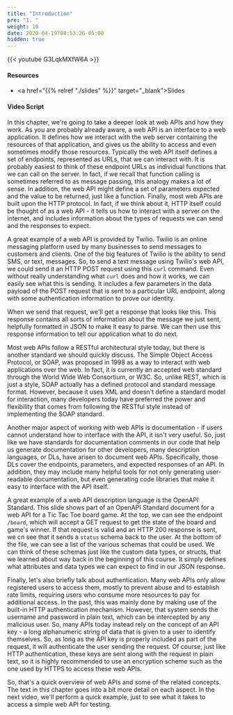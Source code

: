 ```yaml
---
title: "Introduction"
pre: "1. "
weight: 10
date: 2020-04-19T00:53:26-05:00
hidden: true
---
```


{{< youtube G3LqkMXfW6A   >}}

#### Resources

* <a href="{{% relref "./slides" %}}" target="_blank">Slides</a>

#### Video Script

In this chapter, we're going to take a deeper look at web APIs and how they work. As you are probably already aware, a web API is an interface to a web application. It defines how we interact with the web server containing the resources of that application, and gives us the ability to access and even sometimes modify those resources. Typically the web API itself defines a set of endpoints, represented as URLs, that we can interact with. It is probably easiest to think of these endpoint URLs as individual functions that we can call on the server. In fact, if we recall that function calling is sometimes referred to as message passing, this analogy makes a lot of sense. In addition, the web API might define a set of parameters expected and the value to be returned, just like a function. Finally, most web APIs are built upon the HTTP protocol. In fact, if we think about it, HTTP itself could be thought of as a web API - it tells us how to interact with a server on the internet, and includes information about the types of requests we can send and the responses to expect.

A great example of a web API is provided by Twilio. Twilio is an online messaging platform used by many businesses to send messages to customers and clients. One of the big features of Twilio is the ability to send SMS, or text, messages. So, to send a text message using Twilio's web API, we could send it an HTTP POST request using this `curl` command. Even without really understanding what `curl` does and how it works, we can easily see what this is sending. It includes a few parameters in the data payload of the POST request that is sent to a particular URL endpoint, along with some authentication information to prove our identity.

When we send that request, we'll get a response that looks like this. This response contains all sorts of information about the message we just sent, helpfully formatted in JSON to make it easy to parse. We can then use this response information to tell our application what to do next. 

Most web APIs follow a RESTful architectural style today, but there is another standard we should quickly discuss. The Simple Object Access Protocol, or SOAP, was proposed in 1998 as a way to interact with web applications over the web. In fact, it is currently an accepted web standard through the World Wide Web Consortium, or W3C. So, unlike REST, which is just a style, SOAP actually has a defined protocol and standard message format. However, because it uses XML and doesn't define a standard model for interaction, many developers today have preferred the power and flexibility that comes from following the RESTful style instead of implementing the SOAP standard. 

Another major aspect of working with web APIs is documentation - if users cannot understand how to interface with the API, it isn't very useful. So, just like we have standards for documentation comments in our code that help us generate documentation for other developers, many description languages, or DLs, have arisen to document web APIs. Specifically, those DLs cover the endpoints, parameters, and expected responses of an API. In addition, they may include many helpful tools for not only generating user-readable documentation, but even generating code libraries that make it easy to interface with the API itself.

A great example of a web API description language is the OpenAPI Standard. This slide shows part of an OpenAPI Standard document for a web API for a Tic Tac Toe board game. At the top, we can see the endpoint `/board`, which will accept a GET request to get the state of the board and game's winner. If that request is valid and an HTTP 200 response is sent, we cn see that it sends a `status` schema back to the user. At the bottom of the file, we can see a list of the various schemas that could be used. We can think of these schemas just like the custom data types, or structs, that we learned about way back in the beginning of this course. It simply defines what attributes and data types we can expect to find in our JSON response.

Finally, let's also briefly talk about authentication. Many web APIs only allow registered users to access them, mostly to prevent abuse and to establish rate limits, requiring users who consume more resources to pay for additional access. In the past, this was mainly done by making use of the built-in HTTP authentication mechanism. However, that system sends the username and password in plain text, which can be intercepted by any malicious user. So, many APIs today instead rely on the concept of an API key - a long alphanumeric string of data that is given to a user to identify themselves. So, as long as the API key is properly included as part of the request, it will authenticate the user sending the request. Of course, just like HTTP authentication, these keys are sent along with the request in plain text, so it is highly recommended to use an encryption scheme such as the one used by HTTPS to access these web APIs. 

So, that's a quick overview of web APIs and some of the related concepts. The text in this chapter goes into a bit more detail on each aspect. In the next video, we'll perform a quick example, just to see what it takes to access a simple web API for testing. 

